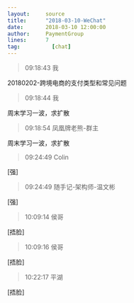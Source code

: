```yaml
---
layout:     source 
title:      "2018-03-10-WeChat"
date:       2018-03-10 12:00:00
author:     PaymentGroup
lines:      7 
tag:		  [chat]
---
```

> 09:18:43  我  
   
20180202-跨境电商的支付类型和常见问题  
   
> 09:18:44  我  
   
周末学习一波，求扩散  
   
> 09:18:54  凤凰牌老熊-群主  
   
周末学习一波，求扩散  
   
> 09:24:49  Colin  
   
[强]  
   
> 09:24:49  随手记-架构师-温文彬  
   
[强]  
   
> 10:09:14  侯哥  
   
[捂脸]  
   
> 10:09:16  侯哥  
   
[捂脸]  
   
> 10:22:17  平湖  
   
[捂脸]  
   
